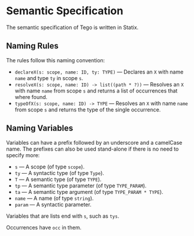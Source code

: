 # Semantic Specification
The semantic specification of Tego is written in Statix.

## Naming Rules
The rules follow this naming convention:

- `declareX(s: scope, name: ID, ty: TYPE)` — Declares an `X` with name `name` and type `ty` in scope `s`.
- `resolveX(s: scope, name: ID) -> list((path * ?))` — Resolves an `X` with name `name` from scope `s` and returns a list of occurrences that where found.
- `typeOfX(s: scope, name: ID) -> TYPE` — Resolves an `X` with name `name` from scope `s` and returns the type of the single occurrence.

## Naming Variables
Variables can have a prefix followed by an underscore and a camelCase name. The prefixes can also be used stand-alone if there is no need to specify more:

- `s` — A scope (of type `scope`).
- `ty` — A syntactic type (of type `Type`).
- `T` — A semantic type (of type `TYPE`).
- `tp` — A semantic type parameter (of type `TYPE_PARAM`).
- `ta` — A semantic type argument (of type `TYPE_PARAM * TYPE`).
- `name` — A name (of type `string`).
- `param` — A syntactic parameter.

Variables that are lists end with `s`, such as `tys`.

Occurrences have `occ` in them.